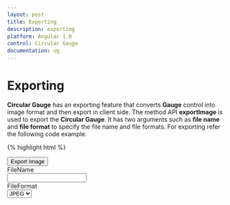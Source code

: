 ```yaml
---
layout: post
title: Exporting
description: exporting
platform: Angular 1.0
control: Circular Gauge
documentation: ug
---
```


# Exporting

**Circular Gauge** has an exporting feature that converts **Gauge** control into image format and then export in client side. The method API **exportImage** is used to export the **Circular Gauge**. It has two arguments such as **file name** and **file format** to specify the file name and file formats. For exporting refer the following code example.

{% highlight html %}

<input type="submit" value="Export Image" id="btnExportImage">
    <div id="circulargauge" ej-circulargauge></div>
            <div>FileName </div>
            <input type="text" id="txtFileName">
            <div >FileFormat </div>
               <select id="ddlFileType">
                <option value="JPEG">JPEG</option>
                <option value="PNG">PNG</option>
            </select>
      <script>
              angular.module('CircularGaugeApp', ['ejangular'])
                  .controller('CircularGaugeCtrl', function ($scope) {
                  });
       $(function () {
       $("#btnExportImage").ejButton({ width: "100px", click: "buttonclickevent", });
       });
    function buttonclickevent() {
        var FileName = $("#txtFileName").val();
        var FileFormat = $("#ddlFileType").val();
        $("#circulargauge").ejCircularGauge("exportImage", FileName, FileFormat);
    }

{% endhighlight %}


Execute the above code to render the following output.

![](Exporting_images/Exporting_img1.png)

